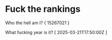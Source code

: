 # Fuck the rankings

Who the hell am I?
{ 15267021 }

What fucking year is it?
[ 2025-03-21T17:50:00Z ]
